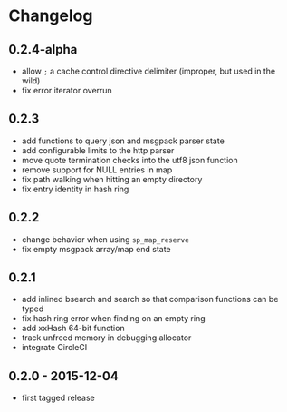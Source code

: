 # Changelog

## 0.2.4-alpha

* allow `;` a cache control directive delimiter (improper, but used in the wild)
* fix error iterator overrun

## 0.2.3

* add functions to query json and msgpack parser state
* add configurable limits to the http parser
* move quote termination checks into the utf8 json function
* remove support for NULL entries in map
* fix path walking when hitting an empty directory
* fix entry identity in hash ring

## 0.2.2

* change behavior when using `sp_map_reserve`
* fix empty msgpack array/map end state

## 0.2.1

* add inlined bsearch and search so that comparison functions can be typed
* fix hash ring error when finding on an empty ring
* add xxHash 64-bit function
* track unfreed memory in debugging allocator
* integrate CircleCI

## 0.2.0 - 2015-12-04

* first tagged release
